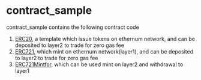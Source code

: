 # contract_sample

contract_sample contains the following contract code
1. [ERC20](src/contracts/ERC20General.sol), a template which issue tokens on ethernum network, and can be deposited to layer2 to trade for zero gas fee
2. [ERC721](src/contracts/ERC721General.sol), which mint on ethernum network(layer1), and can be deposited to layer2 to trade for zero gas fee
3. [ERC721Mintfor](src/contracts/ERC721MintFor.sol), which can be used mint on layer2 and withdrawal to layer1

